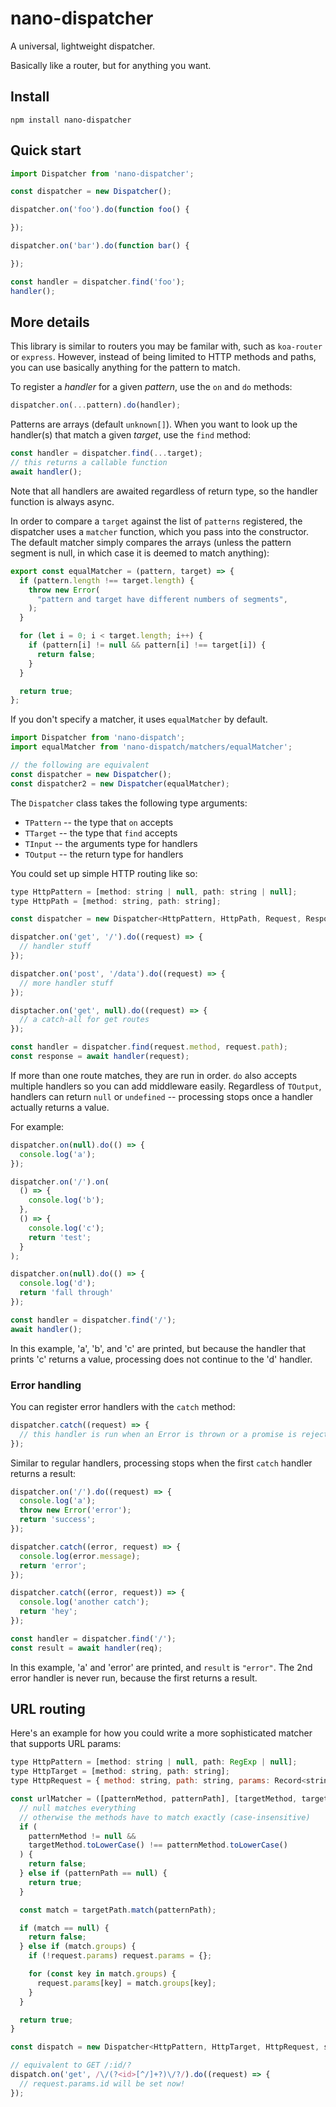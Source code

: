 # nano-dispatcher

A universal, lightweight dispatcher.

Basically like a router, but for anything you want.

## Install

```
npm install nano-dispatcher
```

## Quick start

```js
import Dispatcher from 'nano-dispatcher';

const dispatcher = new Dispatcher();

dispatcher.on('foo').do(function foo() {

});

dispatcher.on('bar').do(function bar() {

});

const handler = dispatcher.find('foo');
handler();
```

## More details

This library is similar to routers you may be familar with, such as `koa-router`
or `express`. However, instead of being limited to HTTP methods and paths, you
can use basically anything for the pattern to match.

To register a _handler_ for a given _pattern_, use the `on` and `do` methods:

```js
dispatcher.on(...pattern).do(handler);
```

Patterns are arrays (default `unknown[]`). When you want to look up the handler(s)
that match a given _target_, use the `find` method:

```js
const handler = dispatcher.find(...target);
// this returns a callable function
await handler();
```

Note that all handlers are awaited regardless of return type, so the handler function
is always async.

In order to compare a `target` against the list of `patterns` registered, the
dispatcher uses a `matcher` function, which you pass into the constructor. The
default matcher simply compares the arrays (unless the pattern segment is null,
in which case it is deemed to match anything):

```js
export const equalMatcher = (pattern, target) => {
  if (pattern.length !== target.length) {
    throw new Error(
      "pattern and target have different numbers of segments",
    );
  }

  for (let i = 0; i < target.length; i++) {
    if (pattern[i] != null && pattern[i] !== target[i]) {
      return false;
    }
  }

  return true;
};
```

If you don't specify a matcher, it uses `equalMatcher` by default.

```js
import Dispatcher from 'nano-dispatch';
import equalMatcher from 'nano-dispatch/matchers/equalMatcher';

// the following are equivalent
const dispatcher = new Dispatcher();
const dispatcher2 = new Dispatcher(equalMatcher);
```

The `Dispatcher` class takes the following type arguments:

- `TPattern` -- the type that `on` accepts
- `TTarget` -- the type that `find` accepts
- `TInput` -- the arguments type for handlers
- `TOutput` -- the return type for handlers

You could set up simple HTTP routing like so:

```js
type HttpPattern = [method: string | null, path: string | null];
type HttpPath = [method: string, path: string];

const dispatcher = new Dispatcher<HttpPattern, HttpPath, Request, Response>();

dispatcher.on('get', '/').do((request) => {
  // handler stuff
});

dispatcher.on('post', '/data').do((request) => {
  // more handler stuff
});

disptacher.on('get', null).do((request) => {
  // a catch-all for get routes
});

const handler = dispatcher.find(request.method, request.path);
const response = await handler(request);
```

If more than one route matches, they are run in order. `do` also accepts
multiple handlers so you can add middleware easily. Regardless of `TOutput`,
handlers can return `null` or `undefined` -- processing stops once a handler
actually returns a value.

For example:

``` js
dispatcher.on(null).do(() => {
  console.log('a');
});

dispatcher.on('/').on(
  () => {
    console.log('b');
  },
  () => {
    console.log('c');
    return 'test';
  }
);

dispatcher.on(null).do(() => {
  console.log('d');
  return 'fall through'
});

const handler = dispatcher.find('/');
await handler();
```

In this example, 'a', 'b', and 'c' are printed, but because the handler that
prints 'c' returns a value, processing does not continue to the 'd' handler.

### Error handling

You can register error handlers with the `catch` method:

```js
dispatcher.catch((request) => {
  // this handler is run when an Error is thrown or a promise is rejected
});
```

Similar to regular handlers, processing stops when the first `catch` handler
returns a result:

```js
dispatcher.on('/').do((request) => {
  console.log('a');
  throw new Error('error');
  return 'success';
});

dispatcher.catch((error, request) => {
  console.log(error.message);
  return 'error';
});

dispatcher.catch((error, request)) => {
  console.log('another catch');
  return 'hey';
});

const handler = dispatcher.find('/');
const result = await handler(req);
```

In this example, 'a' and 'error' are printed, and `result` is `"error"`. The 2nd
error handler is never run, because the first returns a result.

## URL routing

Here's an example for how you could write a more sophisticated matcher that supports URL params:

```js
type HttpPattern = [method: string | null, path: RegExp | null];
type HttpTarget = [method: string, path: string];
type HttpRequest = { method: string, path: string, params: Record<string, string> };

const urlMatcher = ([patternMethod, patternPath], [targetMethod, targetPath], request) => {
  // null matches everything
  // otherwise the methods have to match exactly (case-insensitive)
  if (
    patternMethod != null &&
    targetMethod.toLowerCase() !== patternMethod.toLowerCase()
  ) {
    return false;
  } else if (patternPath == null) {
    return true;
  }

  const match = targetPath.match(patternPath);

  if (match == null) {
    return false;
  } else if (match.groups) {
    if (!request.params) request.params = {};

    for (const key in match.groups) {
      request.params[key] = match.groups[key];
    }
  }

  return true;
}

const dispatch = new Dispatcher<HttpPattern, HttpTarget, HttpRequest, string>(urlMatcher);

// equivalent to GET /:id/?
dispatch.on('get', /\/(?<id>[^/]+?)\/?/).do((request) => {
  // request.params.id will be set now!
});
```
